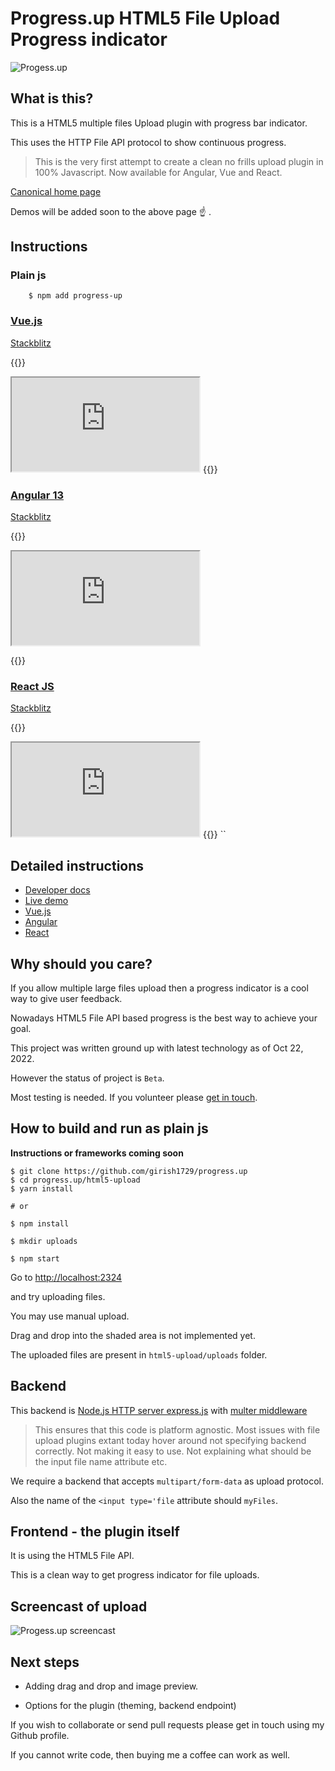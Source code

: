 # Progress.up HTML5 File Upload Progress indicator


![Progess.up](https://raw.githubusercontent.com/girish1729/progress.up/main//images/progress-up-logo.svg)

## What is this?

This is a HTML5 multiple files Upload plugin with progress bar
indicator.

This uses the HTTP File API protocol to show continuous progress.


>This is the very first attempt to create a clean no frills upload plugin
>in 100% Javascript. Now available for Angular, Vue and React.

[Canonical home page](https://progress-up.live)

Demos will be added soon to the above page :point_up: .

## Instructions

### Plain js

```shell
	$ npm add progress-up
```


### [Vue.js](https://www.vuejs.org) 

[Stackblitz](https://vue-gctrks.stackblitz.io)

{{<rawhtml>}}
<iframe src="https://stackblitz.com/edit/vue-gctrks?embed=1&file=src/App.vue"></iframe>
{{</rawhtml>}}

### [Angular 13](https://angular.io) 

[Stackblitz](https://angular-ivy-pu628h.stackblitz.io)

{{<rawhtml>}}
<iframe
src="https://stackblitz.com/edit/angular-ivy-pu628h?embed=1&file=src/app/app.component.ts"></iframe>

{{</rawhtml>}}
### [React JS](https://reactjs.org) 

[Stackblitz](https://react-ts-iscadj.stackblitz.io)

{{<rawhtml>}}
<iframe
src="https://stackblitz.com/edit/react-ts-iscadj?embed=1&file=index.tsx"></iframe>
{{</rawhtml>}}
``

## Detailed instructions

- [Developer docs](https://progress-up.live/docs)
- [Live demo](https://progress-up.live/demo)
- [Vue.js](https://progress-up.live/vue)
- [Angular](https://progress-up.live/angular)
- [React](https://progress-up.live/react)
 
## Why should you care?

If you allow multiple large files upload then a progress indicator is a
cool way to give user feedback.

Nowadays HTML5 File API based progress is the best way to achieve your
goal.

This project was written ground up with latest technology as of Oct 22,
2022.

However the status of project is `Beta`.

Most testing is needed. If you volunteer please [get in
touch](https://twitter.com/girish1729).

## How to build and run as plain js

**Instructions or frameworks coming soon**

```
$ git clone https://github.com/girish1729/progress.up
$ cd progress.up/html5-upload
$ yarn install

# or

$ npm install

$ mkdir uploads

$ npm start
```

Go to [http://localhost:2324](http://localhost:2324)

 and try uploading files.

You may use manual upload.

 Drag and drop into the shaded area is not implemented yet.

The uploaded files are present in `html5-upload/uploads` folder.

## Backend

This backend is [Node.js HTTP server express.js](https://expressjs.com) with [multer middleware](http://expressjs.com/en/resources/middleware/multer.html)

> This ensures that this code is platform agnostic.
> Most issues with file upload plugins extant today hover around
> not specifying backend correctly. Not making it easy to use.
> Not explaining what should be the input file name attribute etc.
> 

We require a backend that accepts `multipart/form-data` as upload
protocol.

Also the name of the `<input type='file` attribute should `myFiles`.

## Frontend - the plugin itself

It is using the HTML5 File API.

This is a clean way to get progress indicator for file uploads.

## Screencast of upload

![Progess.up screencast](https://raw.githubusercontent.com/girish1729/progress.up/main/html5-upload/images/progress-up-html5-upload-capture.gif)



## Next steps

- Adding drag and drop and image preview.

- Options for the plugin (theming, backend endpoint)

If you wish to collaborate or send pull requests 
please get in touch using my Github profile.

If you cannot write code, then buying me a coffee can work as well.

